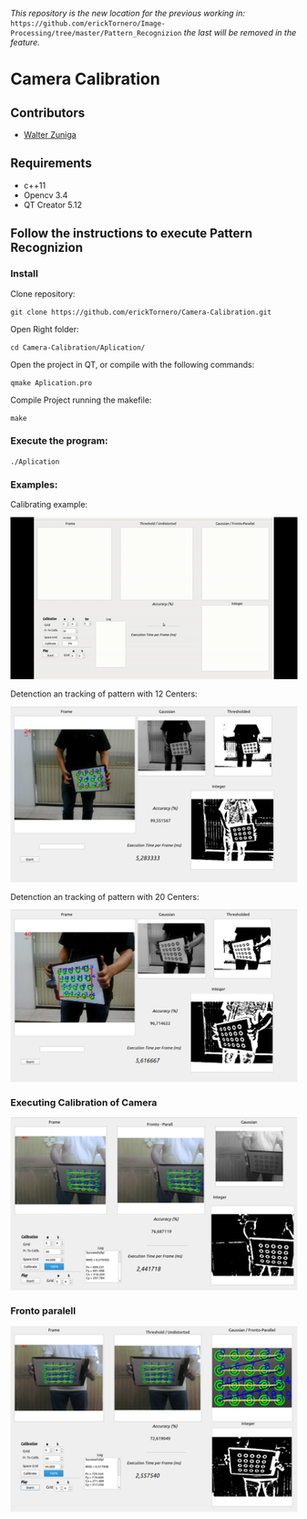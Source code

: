 *This repository is the new location for the previous working in:*
`https://github.com/erickTornero/Image-Processing/tree/master/Pattern_Recognizion`
*the last will be removed in the feature.*

# Camera Calibration

## Contributors
- [Walter Zuniga](https://github.com/wzuniga)

## Requirements
* c++11
* Opencv 3.4
* QT Creator 5.12

## Follow the instructions to execute Pattern Recognizion
### Install

Clone repository:

`git clone https://github.com/erickTornero/Camera-Calibration.git`

Open Right folder:

`cd Camera-Calibration/Aplication/`


Open the project in QT, or compile with the following commands:

`qmake Aplication.pro`

Compile Project running the makefile:

`make`


### Execute the program:

`./Aplication`

### Examples:

Calibrating example:

![](sample_calibration.gif)

Detenction an tracking of pattern with 12 Centers:

![alt text](https://raw.githubusercontent.com/erickTornero/Camera-Calibration/master/tt2.png)

Detenction an tracking of pattern with 20 Centers:

![alt text](sample2.png)

### Executing Calibration of Camera

![alt text](calibrate.png)

### Fronto paralell

![alt text](frontoparallel.png)

